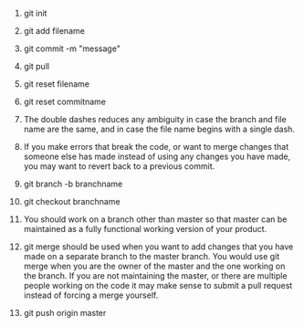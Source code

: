 1) git init
2) git add filename
3) git commit -m "message"

1) git pull
2) git reset filename
3) git reset commitname
4) The double dashes reduces any ambiguity in case the branch and file name are the same, and in case the file name begins with a single dash.
5) If you make errors that break the code, or want to merge changes that someone else has made instead of using any changes you have made, you may want to revert back to a previous commit.

1) git branch -b branchname
2) git checkout branchname
3) You should work on a branch other than master so that master can be maintained as a fully functional working version of your product.

1) git merge should be used when you want to add changes that you have made on a separate branch to the master branch.  You would use git merge when you are the owner of the master and the one working on the branch.  If you are not maintaining the master, or there are multiple people working on the code it may make sense to submit a pull request instead of forcing a merge yourself.
2) git push origin master
